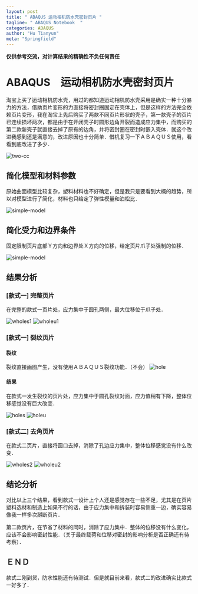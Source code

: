 ```yaml
---
layout: post
title: " ABAQUS 运动相机防水壳密封页片 "
tagline: " ABAQUS Notebook  "
categories: ABAQUS
author: "Hu Tianyun"
meta: "Springfield"
---
```

**仅供参考交流，对计算结果的精确性不负任何责任**

# ABAQUS　运动相机防水壳密封页片

淘宝上买了运动相机防水壳，用过的都知道运动相机防水壳采用是确实一种十分暴力的方法，借助页片变形的力直接将密封圈固定在壳体上，但是这样的方法完全依赖页片变形，我在淘宝上先后购买了两款不同页片形状的壳子，第一款壳子的页片已连续损坏两次，都是由于在开闭壳子时圆形边角开裂而造成应力集中，而购买的第二款新壳子就直接去掉了原有的边角，并将密封圈在密封时嵌入壳体．就这个改进我感到还是满意的，改进原因也十分简单．借机复习一下ＡＢＡＱＵＳ使用，看看到底改进了多少．

![two-cc](/post_img/ABAQUS-WPBlade/crack.jpg  "two")
## 简化模型和材料参数
原始曲面模型比较复杂，塑料材料也不好确定，但是我只是要看到大概的趋势，所以对模型进行了简化，材料也只给定了弹性模量和泊松比．

![simple-model](/post_img/ABAQUS-WPBlade/simple-model1.png "simple-model1")

## 简化受力和边界条件
固定限制页片底部Ｙ方向和边界处Ｘ方向的位移，给定页片爪子处强制的位移．

![simple-model](/post_img/ABAQUS-WPBlade/simple-model2.png "simple-model2")

## 结果分析

### [款式一] 完整页片
在完整的款式一页片处，应力集中于圆孔两侧，最大位移位于爪子处．

![wholes1](/post_img/ABAQUS-WPBlade/0/wholes1.png "wholes1")
![wholeu1](/post_img/ABAQUS-WPBlade/0/wholeu1.png "wholeu1")

### [款式一] 裂纹页片
#### 裂纹

裂纹直接画图产生，没有使用ＡＢＡＱＵＳ裂纹功能．（不会）
![hole](/post_img/ABAQUS-WPBlade/1/hole.png "hole")

#### 结果
在款式一发生裂纹的页片处，应力集中于圆孔裂纹对面，应力值稍有下降，整体位移感觉没有巨大改变．

![holes](/post_img/ABAQUS-WPBlade/1/holes.png "holes")
![holeu](/post_img/ABAQUS-WPBlade/1/holeu.png "holeu")

### [款式二] 去角页片
在款式二页片，直接将圆口去掉，消除了孔边应力集中，整体位移感觉没有什么改变．

![wholes2](/post_img/ABAQUS-WPBlade/2/wholes2.png"wholes2")
![wholeu2](/post_img/ABAQUS-WPBlade/2/wholeu2.png "wholeu2")

## 结论分析
对比以上三个结果，看到款式一设计上个人还是感觉存在一些不足，尤其是在页片塑料选材和制造上如果不行的话，由于应力集中和拆装时容易侧重一边，确实容易像我一样多次掰断页片．

第二款页片，在节省了材料的同时，消除了应力集中．整体的位移没有什么变化，应该不会影响密封性能．（关于最终载荷和位移对密封的影响分析是否正确还有待考察）．

## ＥＮＤ
款式二刚到货，防水性能还有待测试．但是就目前来看，款式二的改进确实比款式一好多了．


